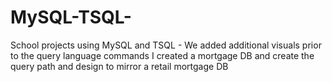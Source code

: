 # MySQL-TSQL-
School projects using MySQL and TSQL - We added additional visuals prior to the query language commands
I created a mortgage DB and create the query path and design to mirror a retail mortgage DB
